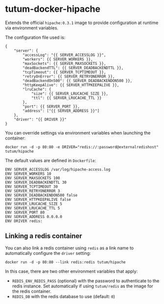 tutum-docker-hipache
====================

Extends the official `hipache:0.3.1` image to provide configuration at runtime via environment variables.

The configuration file used is:

	{
	    "server": {
	        "accessLog": "{{ SERVER_ACCESSLOG }}",
	        "workers": {{ SERVER_WORKERS }},
	        "maxSockets": {{ SERVER_MAXSOCKETS }},
	        "deadBackendTTL": {{ SERVER_DEADBACKENDTTL }},
	        "tcpTimeout": {{ SERVER_TCPTIMEOUT }},
	        "retryOnError": {{ SERVER_RETRYONERROR }},
	        "deadBackendOn500": {{ SERVER_DEADBACKENDON500 }},
	        "httpKeepAlive": {{ SERVER_HTTPKEEPALIVE }},
	        "lruCache": {
	            "size": {{ SERVER_LRUCACHE_SIZE }},
	            "ttl": {{ SERVER_LRUCACHE_TTL }}
	        },
	        "port": {{ SERVER_PORT }},
	        "address": ["{{ SERVER_ADDRESS }}"]
	    },
	    "driver": "{{ DRIVER }}"
	}

You can override settings via environment variables when launching the container:

	docker run -d -p 80:80 -e DRIVER="redis://:password@externalredishost" tutum/hipache

The default values are defined in `Dockerfile`:

	ENV SERVER_ACCESSLOG /var/log/hipache-access.log
	ENV SERVER_WORKERS 10
	ENV SERVER_MAXSOCKETS 100
	ENV SERVER_DEADBACKENDTTL 30
	ENV SERVER_TCPTIMEOUT 30
	ENV SERVER_RETRYONERROR 3
	ENV SERVER_DEADBACKENDON500 false
	ENV SERVER_HTTPKEEPALIVE false
	ENV SERVER_LRUCACHE_SIZE 5
	ENV SERVER_LRUCACHE_TTL 5
	ENV SERVER_PORT 80
	ENV SERVER_ADDRESS 0.0.0.0
	ENV DRIVER redis:


Linking a redis container
-------------------------

You can also link a redis container using `redis` as a link name to automatically configure the `driver` setting:

	docker run -d -p 80:80 --link redis:redis tutum/hipache

In this case, there are two other environment variables that apply:

* `REDIS_ENV_REDIS_PASS` (optional) with the password to authenticate to the redis instance. Set automatically if using `tutum/redis` as the image for the redis container.
* `REDIS_DB` with the redis database to use (default: `0`)
